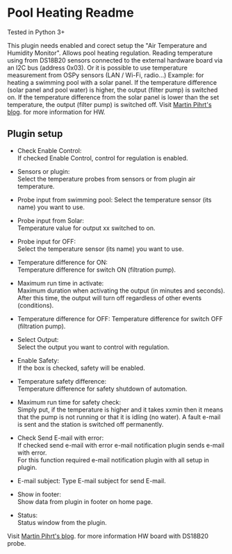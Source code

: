 Pool Heating Readme
====

Tested in Python 3+

This plugin needs enabled and corect setup the "Air Temperature and Humidity Monitor". Allows pool heating regulation. Reading temperature using from DS18B20 sensors connected to the external hardware board via an I2C bus (address 0x03). Or it is possible to use temperature measurement from OSPy sensors (LAN / Wi-Fi, radio...)
Example: for heating a swimming pool with a solar panel. If the temperature difference (solar panel and pool water) is higher, the output (filter pump) is switched on. If the temperature difference from the solar panel is lower than the set temperature, the output (filter pump) is switched off.
Visit [Martin Pihrt's blog](https://pihrt.com/elektronika/380-moje-raspberry-pi-plugin-ospy-mereni-teploty-pomoci-ds18b20). for more information for HW.

Plugin setup
-----------

* Check Enable Control:  
  If checked Enable Control, control for regulation is enabled.  

* Sensors or plugin:  
  Select the temperature probes from sensors or from plugin air temperature.  

* Probe input from swimming pool: 
  Select the temperature sensor (its name) you want to use.

* Probe input from Solar:  
  Temperature value for output xx switched to on.

* Probe input for OFF:  
  Select the temperature sensor (its name) you want to use.

* Temperature difference for ON:  
  Temperature difference for switch ON (filtration pump).

* Maximum run time in activate:  
  Maximum duration when activating the output (in minutes and seconds). After this time, the output will turn off regardless of other events (conditions).  

* Temperature difference for OFF:
  Temperature difference for switch OFF (filtration pump).  

* Select Output:  
  Select the output you want to control with regulation.  

* Enable Safety:  
  If the box is checked, safety will be enabled. 

* Temperature safety difference:  
  Temperature difference for safety shutdown of automation.  

* Maximum run time for safety check:  
  Simply put, if the temperature is higher and it takes xxmin then it means that the pump is not running or that it is idling (no water). A fault e-mail is sent and the station is switched off permanently.  

* Check Send E-mail with error:  
  If checked send e-mail with error e-mail notification plugin sends e-mail with error.    
  For this function required e-mail notification plugin with all setup in plugin.  

* E-mail subject:
  Type E-mail subject for send E-mail.  

* Show in footer:  
  Show data from plugin in footer on home page.  

* Status:  
  Status window from the plugin.

Visit [Martin Pihrt's blog](https://pihrt.com/elektronika/380-moje-raspberry-pi-plugin-ospy-mereni-teploty-pomoci-ds18b20). for more information HW board with DS18B20 probe.
